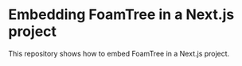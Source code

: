 # Embedding FoamTree in a Next.js project

This repository shows how to embed FoamTree in a Next.js project.
